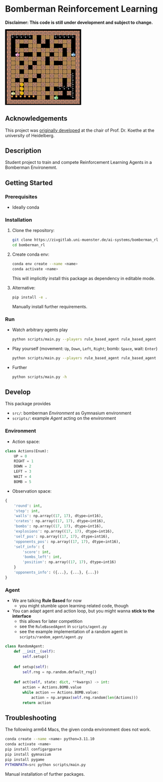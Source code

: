 # Bomberman Reinforcement Learning

**Disclaimer: This code is still under development and subject to change.**

<img src="./docs/resources/icon.png" alt="Bomberman" width="250"/>

## Acknowledgements

This project was [originally developed](https://github.com/ukoethe/bomberman_rl) at the chair of Prof. Dr. Koethe at the university of Heidelberg.

## Description

Student project to train and compete Reinforcement Learning Agents in a Bomberman Environemnt.

## Getting Started

### Prerequisites

- Ideally conda

### Installation

1. Clone the repository:
   ```bash
   git clone https://zivgitlab.uni-muenster.de/ai-systems/bomberman_rl.git
   cd bomberman_rl
   ```

2. Create conda env:
   ```bash
   conda env create --name <name>
   conda activate <name>
   ```
   This will implicitly install this package as dependency in editable mode.

3. Alternative:
   ```bash
   pip install -e .
   ```
   Manually install further requirements.

### Run
- Watch arbitrary agents play
   ```bash
   python scripts/main.py --players rule_based_agent rule_based_agent
   ```
- Play yourself (movement: `Up`, `Down`, `Left`, `Right`; bomb: `Space`, wait: `Enter`)
   ```bash
   python scripts/main.py --players rule_based_agent rule_based_agent --user-play
   ```
- Further
    ```bash
   python scripts/main.py -h
   ```

## Develop
This package provides
- `src/`: bomberman *Environment* as Gymnasium environment
- `scripts/`: example *Agent* acting on the environment

### Environment
- Action space:
```python
class Actions(Enum):
    UP = 0
    RIGHT = 1
    DOWN = 2
    LEFT = 3
    WAIT = 4
    BOMB = 5
```
- Observation space:
```python
{
    'round': int,
    'step': int,
    'walls': np.array((17, 17), dtype=int16),
    'crates': np.array((17, 17), dtype=int16),
    'bombs': np.array((17, 17), dtype=int16),
    'explosions': np.array((17, 17), dtype=int16),
    'self_pos': np.array((17, 17), dtype=int16),
    'opponents_pos': np.array((17, 17), dtype=int16),
    'self_info': {
        'score': int,
        'bombs_left': int,
        'position': np.array((17, 17), dtype=int16)
    }
    'opponents_info': ({...}, {...}, {...})
}
```

### Agent
- We are talking **Rule Based** for now
    - you might stumble upon learning related code, though
- You can adapt agent and action loop, but you might wanna **stick to the interface**
    - this allows for later competition
    - see the `RuleBasedAgent` in `scripts/agent.py`
    - see the example implementation of a random agent in `scripts/random_agent/agent.py`

```python
class RandomAgent:
    def __init__(self):
        self.setup()

    def setup(self):
        self.rng = np.random.default_rng()

    def act(self, state: dict, **kwargs) -> int:
        action = Actions.BOMB.value
        while action == Actions.BOMB.value:
            action = np.argmax(self.rng.random(len(Actions)))
        return action
```

## Troubleshooting
The following  arm64 Macs, the given conda environment does not work.
```bash
conda create --name <name> python=3.11.10
conda activate <name>
pip install configargparse
pip install gymnasium
pip install pygame
PYTHONPATH=src python scripts/main.py
```
Manual installation of further packages.